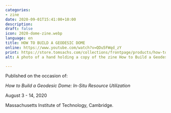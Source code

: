 ```yaml
---
categories:
- zine
date: 2020-09-01T15:41:00+10:00
description: 
draft: false
icon: 2020-dome-zine.webp
language: en
title: HOW TO BUILD A GEODESIC DOME
online: https://www.youtube.com/watch?v=QDu5FWqd_zY
print: https://store.tomsachs.com/collections/frontpage/products/how-to-build-a-geodesic-dome-zine
alt: A photo of a hand holding a copy of the zine How to Build a Geodesic dome.

---
```


Published on the occasion of:

<p class="block"><i>How to Build a Geodesic Dome: In-Situ Resource Utilization</i></p>
<p class="block">August 3 - 14, 2020</p>
<p class="block">Massachusetts Institute of Technology, Cambridge.</p>